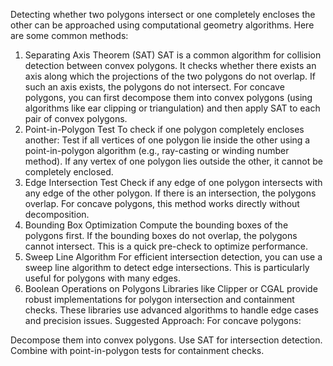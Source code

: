 Detecting whether two polygons intersect or one completely encloses the other can be approached using computational geometry algorithms. Here are some common methods:

1. Separating Axis Theorem (SAT)
SAT is a common algorithm for collision detection between convex polygons. It checks whether there exists an axis along which the projections of the two polygons do not overlap. If such an axis exists, the polygons do not intersect.
For concave polygons, you can first decompose them into convex polygons (using algorithms like ear clipping or triangulation) and then apply SAT to each pair of convex polygons.
2. Point-in-Polygon Test
To check if one polygon completely encloses another:
Test if all vertices of one polygon lie inside the other using a point-in-polygon algorithm (e.g., ray-casting or winding number method).
If any vertex of one polygon lies outside the other, it cannot be completely enclosed.
3. Edge Intersection Test
Check if any edge of one polygon intersects with any edge of the other polygon. If there is an intersection, the polygons overlap.
For concave polygons, this method works directly without decomposition.
4. Bounding Box Optimization
Compute the bounding boxes of the polygons first. If the bounding boxes do not overlap, the polygons cannot intersect. This is a quick pre-check to optimize performance.
5. Sweep Line Algorithm
For efficient intersection detection, you can use a sweep line algorithm to detect edge intersections. This is particularly useful for polygons with many edges.
6. Boolean Operations on Polygons
Libraries like Clipper or CGAL provide robust implementations for polygon intersection and containment checks. These libraries use advanced algorithms to handle edge cases and precision issues.
Suggested Approach:
For concave polygons:

Decompose them into convex polygons.
Use SAT for intersection detection.
Combine with point-in-polygon tests for containment checks.
